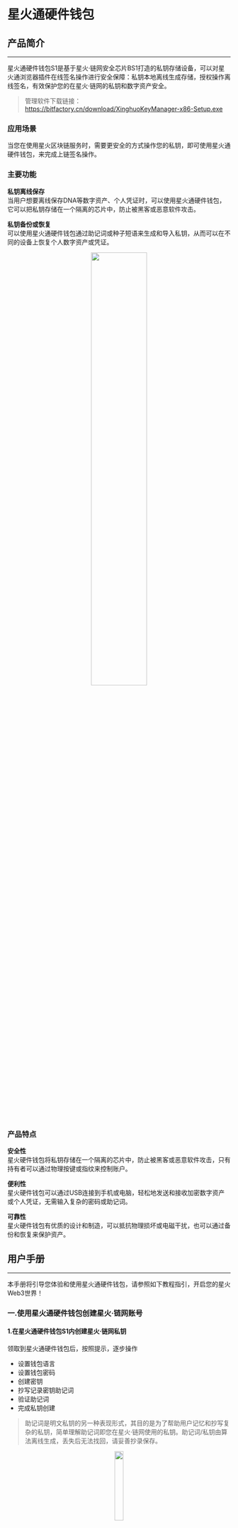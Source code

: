 # 星火通硬件钱包
## 产品简介
---

星火通硬件钱包S1是基于星火·链网安全芯片BS1打造的私钥存储设备，可以对星火通浏览器插件在线签名操作进行安全保障：私钥本地离线生成存储，授权操作离线签名，有效保护您的在星火·链网的私钥和数字资产安全。
>管理软件下载链接：https://bitfactory.cn/download/XinghuoKeyManager-x86-Setup.exe
### 应用场景
当您在使用星火区块链服务时，需要更安全的方式操作您的私钥，即可使用星火通硬件钱包，来完成上链签名操作。
### 主要功能
**私钥离线保存**</br>当用户想要离线保存DNA等数字资产、个人凭证时，可以使用星火通硬件钱包，它可以把私钥存储在一个隔离的芯片中，防止被黑客或恶意软件攻击。

**私钥备份或恢复**</br>可以使用星火通硬件钱包通过助记词或种子短语来生成和导入私钥，从而可以在不同的设备上恢复个人数字资产或凭证。

  <center>
  <img src="./docs/数字身份服务/星火通硬件钱包/image/包装盒.png" width="50%" width="50%">
  </center>

### 产品特点
**安全性**</br>星火硬件钱包将私钥存储在一个隔离的芯片中，防止被黑客或恶意软件攻击，只有持有者可以通过物理按键或指纹来控制账户。

**便利性**</br>星火硬件钱包可以通过USB连接到手机或电脑，轻松地发送和接收加密数字资产或个人凭证，无需输入复杂的密码或助记词。

**可靠性**</br>星火硬件钱包有优质的设计和制造，可以抵抗物理损坏或电磁干扰，也可以通过备份和恢复来保护资产。
## 用户手册
---
本手册将引导您体验和使用星火通硬件钱包，请参照如下教程指引，开启您的星火Web3世界！

### 一.使用星火通硬件钱包创建星火·链网账号

#### 1.在星火通硬件钱包S1内创建星火·链网私钥

领取到星火通硬件钱包后，按照提示，逐步操作

-   设置钱包语言
-   设置钱包密码
-   创建密钥
-   抄写记录密钥助记词
-   验证助记词
-   完成私钥创建

> 助记词是明文私钥的另一种表现形式，其目的是为了帮助用户记忆和抄写复杂的私钥，简单理解助记词即您在星火·链网使用的私钥。助记词/私钥由算法离线生成，丢失后无法找回，请妥善抄录保存。



  <center>
  <img src="./docs/数字身份服务/星火通硬件钱包/image/image_WWCvY8rShV.png" width="20%" width="20%">
  </center>

</br>

#### 2.下载并安装星火通硬件钱包S1管理应用

打开https://bitfactory.cn/szsf.html，下载星火通硬件钱包S1管理应用，按照安装提示进行安装。

> 注：星火通硬件钱包S1管理应用是星火通硬件钱包连接PC的驱动程序，必须安装。</br>
 
  <center>
  <img src="./docs/数字身份服务/星火通硬件钱包/image/image_YUSStOjIWq.png" width="80%" width="80%">
  </center>

安装完成后，使用附带的type-c数据线，连接星火通硬件钱包至您的PC，在安装目录下打开XHKeyManager.exe，即可进行指纹配置等设置操作。</br>
  <center>
  <img src="./docs/数字身份服务/星火通硬件钱包/image/管理应用.png" width="80%" width="80%">
  </center>

### 二.将硬件钱包生成的BID账户导入到星火通浏览器插件钱包

#### 1.下载并安装星火通浏览器插件钱包

打开https\://bitfactory.cn/szsf.html，下载星火通数字钱包浏览器插件版压缩包，进行解压缩。

  <center>
  <img src="./docs/数字身份服务/星火通硬件钱包/image/image_Vytf5CkHap.png" width="80%" width="80%">
  </center>

打开**谷歌浏览器**，更多工具-扩展程序- 打开开发者模式-点击加载已解压的扩展程序
  <center>
  <img src="./docs/数字身份服务/星火通硬件钱包/image/image_F9XojabSJZ.png" width="60%" width="60%">
  </center>
进入到此目录下，点击选择文件夹，即完成了星火通数字钱包浏览器插件版的安装。
<center>
  <img src="./docs/数字身份服务/星火通硬件钱包/image/image_yfe_aLndCr.png" width="60%" width="60%">
  </center>

完成后，点击浏览器右上角，出现扩展程序列表，点击红色框内的按键，会生成访问钱包插件的快捷方式
<center>
  <img src="./docs/数字身份服务/星火通硬件钱包/image/image_fnJyxw6sV7.png" width="30%" width="30%">
  </center>

#### 2.将硬件钱包内的BID账户导入至您的插件钱包

点击插件图标，打开插件钱包，选择恢复您的账户。

<center>
  <img src="./docs/数字身份服务/星火通硬件钱包/image/image_XmeH_BaNDU.png" width="100%" width="100%">
  </center>
  
连接硬件钱包至您的PC，选择使用星火通S1恢复您的星火通。
<center>
  <img src="./docs/数字身份服务/星火通硬件钱包/image/image_QQyyd8vc-Y.png" width="100%" width="100%">
  </center>


点击连接星火通S1，此时请保证已经连接硬件钱包。
<center>
  <img src="./docs/数字身份服务/星火通硬件钱包/image/image_AWIFwwmzI7.png" width="100%" width="100%">
  </center>
按操作提示完成后，在硬件钱包内创建的星火·链网BID账户地址即会导入至插件钱包内，进入钱包菜单栏即可看到硬件钱包账户（硬件钱包账户会显示白色小图标）。

> 导入至插件钱包的仅为BID账户地址，您的私钥仍安全保存在硬件钱包的安全芯片内。您也可自行探索不使用硬件钱包，直接在插件钱包内创建星火·链网BID账户等操作。

<center>
  <img src="./docs/数字身份服务/星火通硬件钱包/image/image_J6iUCJ4sqf.png" width="40%" width="40%">
  </center>




